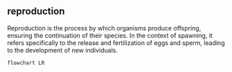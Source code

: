 ## reproduction
Reproduction is the process by which organisms produce offspring, ensuring the continuation of their species. In the context of spawning, it refers specifically to the release and fertilization of eggs and sperm, leading to the development of new individuals.


```mermaid
flowchart LR
    


```
